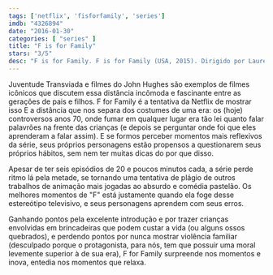 ```yaml
---
tags: ['netflix', 'fisforfamily', 'series']
imdb: "4326894"
date: "2016-01-30"
categories: [ "series" ]
title: "F is for Family"
stars: "3/5"
desc: "F is for Family. F is for Family (USA, 2015). Dirigido por Laurent Nicolas, Benjamin Marsaud. Escrito por Bill Burr, Michael Price, David Richardson. Com Bill Burr, Laura Dern, Justin Long, Debi Derryberry, Sam Rockwell, Haley Reinhart, Mo Collins, Trevor Devall, Phil Hendrie."
---
```

Juventude Transviada e filmes do John Hughes são exemplos de filmes icônicos que discutem essa distância incômoda e fascinante entre as gerações de pais e filhos. F for Family é a tentativa da Netflix de mostrar isso E a distância que nos separa dos costumes de uma era: os (hoje) controversos anos 70, onde fumar em qualquer lugar era tão lei quanto falar palavrões na frente das crianças (e depois se perguntar onde foi que eles aprenderam a falar assim). E se formos perceber momentos mais reflexivos da série, seus próprios personagens estão propensos a questionarem seus próprios hábitos, sem nem ter muitas dicas do por que disso.

Apesar de ter seis episódios de 20 e poucos minutos cada, a série perde ritmo lá pela metade, se tornando uma tentativa de plágio de outros trabalhos de animação mais jogadas ao absurdo e comédia pastelão. Os melhores momentos de "F" está justamente quando ela foge desse estereótipo televisivo, e seus personagens aprendem com seus erros.

Ganhando pontos pela excelente introdução e por trazer crianças envolvidas em brincadeiras que podem custar a vida (ou alguns ossos quebrados), e perdendo pontos por nunca mostrar violência familiar (desculpado porque o protagonista, para nós, tem que possuir uma moral levemente superior à de sua era), F for Family surpreende nos momentos e inova, entedia nos momentos que relaxa.
